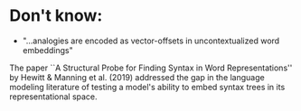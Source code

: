 # Don't know:
- "...analogies are encoded as vector-offsets in uncontextualized word embeddings"


The paper ``A Structural Probe for Finding Syntax in Word Representations'' by Hewitt \& Manning et al. (2019)
addressed the gap in the language modeling literature of testing a model's ability to embed
syntax trees in its representational space.